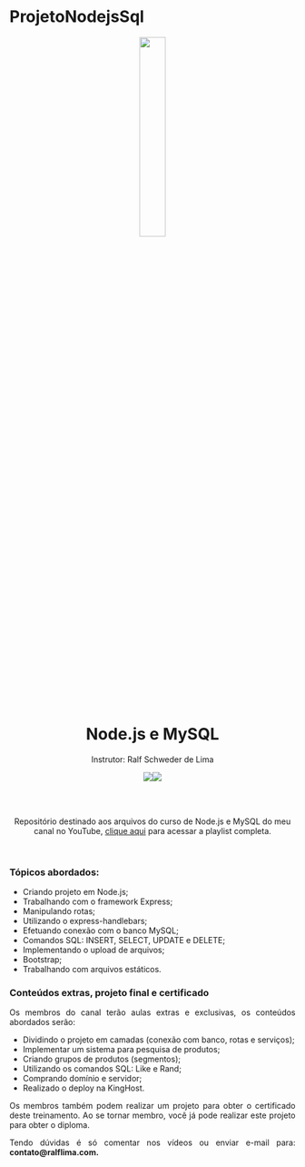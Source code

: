 # ProjetoNodejsSql
<div align="center">
  <img src="https://github.com/ralflima/nodejs_mysql/blob/main/logo.png" width="30%">
  <h1 style="border-bottom:none">Node.js e MySQL</h1>
  <p>Instrutor: Ralf Schweder de Lima</p>
  
  <a href="https://www.youtube.com/channel/UCtT934GO9Y7hoFPR_vmV5zQ"><img src="https://img.shields.io/badge/YouTube-FF0000?style=for-the-badge&logo=youtube&logoColor=white"></a><a href="https://www.linkedin.com/in/ralf-lima-3b93708a/"><img src="https://img.shields.io/badge/LinkedIn-0077B5?style=for-the-badge&logo=linkedin&logoColor=white"></a>
  
  <br>
  <br>
  <p>Repositório destinado aos arquivos do curso de Node.js e MySQL do meu canal no YouTube, <a href="https://www.youtube.com/watch?v=n6OJXt6eTko&list=PLWXw8Gu52TRI5NJmexwA9qco33goFxbHK">clique aqui</a> para acessar a playlist completa.</p>
  <br>
  <div align="justify">
  <h3>Tópicos abordados:</h3>
  
   + Criando projeto em Node.js;
   + Trabalhando com o framework Express;
   + Manipulando rotas;
   + Utilizando o express-handlebars;
   + Efetuando conexão com o banco MySQL;
   + Comandos SQL: INSERT, SELECT, UPDATE e DELETE;
   + Implementando o upload de arquivos;
   + Bootstrap;
   + Trabalhando com arquivos estáticos.

   <h3>Conteúdos extras, projeto final e certificado</h3>

   <p>Os membros do canal terão aulas extras e exclusivas, os conteúdos abordados serão:</p>

   + Dividindo o projeto em camadas (conexão com banco, rotas e serviços);
   + Implementar um sistema para pesquisa de produtos;
   + Criando grupos de produtos (segmentos);
   + Utilizando os comandos SQL: Like e Rand;
   + Comprando domínio e servidor;
   + Realizado o deploy na KingHost.

   <p>Os membros também podem realizar um projeto para obter o certificado deste treinamento. Ao se tornar membro, você já pode realizar este projeto para obter o diploma.</p>

   <p>Tendo dúvidas é só comentar nos vídeos ou enviar e-mail para: <b>contato@ralflima.com<b>.</p>
  </div>
</div>
 
